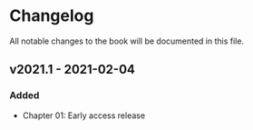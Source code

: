 # Changelog

All notable changes to the book will be documented in this file.

## v2021.1 - 2021-02-04

### Added

* Chapter 01: Early access release